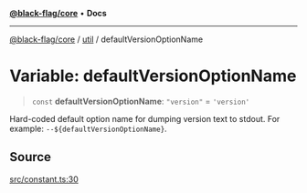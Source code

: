 [**@black-flag/core**](../../README.md) • **Docs**

***

[@black-flag/core](../../README.md) / [util](../README.md) / defaultVersionOptionName

# Variable: defaultVersionOptionName

> `const` **defaultVersionOptionName**: `"version"` = `'version'`

Hard-coded default option name for dumping version text to stdout. For
example: `--${defaultVersionOptionName}`.

## Source

[src/constant.ts:30](https://github.com/Xunnamius/black-flag/blob/35f66cc9d69f8434d03db49f067b4f7e03d4c58c/src/constant.ts#L30)
